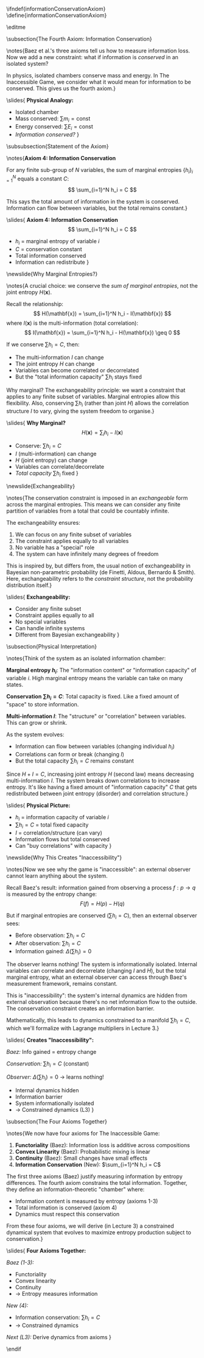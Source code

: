 \ifndef{informationConservationAxiom}
\define{informationConservationAxiom}

\editme

\subsection{The Fourth Axiom: Information Conservation}

\notes{Baez et al.'s three axioms tell us how to measure information loss. Now we add a new constraint: what if information is *conserved* in an isolated system?

In physics, isolated chambers conserve mass and energy. In The Inaccessible Game, we consider what it would mean for information to be conserved. This gives us the fourth axiom.}

\slides{
**Physical Analogy:**
* Isolated chamber
* Mass conserved: $\sum m_i = \text{const}$
* Energy conserved: $\sum E_i = \text{const}$
* *Information conserved?*
}

\subsubsection{Statement of the Axiom}

\notes{**Axiom 4: Information Conservation**

For any finite sub-group of $N$ variables, the sum of marginal entropies $\{h_i\}_{i=1}^{N}$ equals a constant $C$:
$$
\sum_{i=1}^N h_i = C
$$

This says the total amount of information in the system is conserved. Information can flow between variables, but the total remains constant.}

\slides{
**Axiom 4: Information Conservation**
$$
\sum_{i=1}^N h_i = C
$$
* $h_i$ = marginal entropy of variable $i$
* $C$ = conservation constant
* Total information conserved
* Information can redistribute
}

\newslide{Why Marginal Entropies?}

\notes{A crucial choice: we conserve the *sum of marginal entropies*, not the joint entropy $H(\mathbf{x})$.

Recall the relationship:
$$
H(\mathbf{x}) = \sum_{i=1}^N h_i - I(\mathbf{x})
$$
where $I(\mathbf{x})$ is the multi-information (total correlation):
$$
I(\mathbf{x}) = \sum_{i=1}^N h_i - H(\mathbf{x}) \geq 0
$$

If we conserve $\sum h_i = C$, then:
- The multi-information $I$ can change
- The joint entropy $H$ can change
- Variables can become correlated or decorrelated
- But the "total information capacity" $\sum h_i$ stays fixed

Why marginal? The exchangeability principle: we want a constraint that applies to any finite subset of variables. Marginal entropies allow this flexibility. Also, conserving $\sum h_i$ (rather than joint $H$) allows the correlation structure $I$ to vary, giving the system freedom to organise.}

\slides{
**Why Marginal?**
$$
H(\mathbf{x}) = \sum_{i} h_i - I(\mathbf{x})
$$
* Conserve: $\sum h_i = C$
* $I$ (multi-information) can change
* $H$ (joint entropy) can change
* Variables can correlate/decorrelate
* *Total capacity* $\sum h_i$ fixed
}

\newslide{Exchangeability}

\notes{The conservation constraint is imposed in an *exchangeable* form across the marginal entropies. This means we can consider any finite partition of variables from a total that could be countably infinite.

The exchangeability ensures:
1. We can focus on any finite subset of variables
2. The constraint applies equally to all variables
3. No variable has a "special" role
4. The system can have infinitely many degrees of freedom

This is inspired by, but differs from, the usual notion of exchangeability in Bayesian non-parametric probability (de Finetti, Aldous, Bernardo & Smith). Here, exchangeability refers to the *constraint structure*, not the probability distribution itself.}

\slides{
**Exchangeability:**
* Consider any finite subset
* Constraint applies equally to all
* No special variables
* Can handle infinite systems
* Different from Bayesian exchangeability
}

\subsection{Physical Interpretation}

\notes{Think of the system as an isolated information chamber:

**Marginal entropy $h_i$**: The "information content" or "information capacity" of variable $i$. High marginal entropy means the variable can take on many states.

**Conservation $\sum h_i = C$**: Total capacity is fixed. Like a fixed amount of "space" to store information.

**Multi-information $I$**: The "structure" or "correlation" between variables. This can grow or shrink.

As the system evolves:
- Information can flow between variables (changing individual $h_i$)
- Correlations can form or break (changing $I$)
- But the total capacity $\sum h_i = C$ remains constant

Since $H + I = C$, increasing joint entropy $H$ (second law) means decreasing multi-information $I$. The system breaks down correlations to increase entropy. It's like having a fixed amount of "information capacity" $C$ that gets redistributed between joint entropy (disorder) and correlation structure.}

\slides{
**Physical Picture:**
* $h_i$ = information capacity of variable $i$
* $\sum h_i = C$ = total fixed capacity
* $I$ = correlation/structure (can vary)
* Information flows but total conserved
* Can "buy correlations" with capacity
}

\newslide{Why This Creates "Inaccessibility"}

\notes{Now we see why the game is "inaccessible": an external observer cannot learn anything about the system.

Recall Baez's result: information gained from observing a process $f: p \rightarrow q$ is measured by the entropy change:
$$
F(f) = H(p) - H(q)
$$

But if marginal entropies are conserved ($\sum h_i = C$), then an external observer sees:
- Before observation: $\sum h_i = C$
- After observation: $\sum h_i = C$
- Information gained: $\Delta(\sum h_i) = 0$

The observer learns nothing! The system is informationally isolated. Internal variables can correlate and decorrelate (changing $I$ and $H$), but the total marginal entropy, what an external observer can access through Baez's measurement framework, remains constant.

This is "inaccessibility": the system's internal dynamics are hidden from external observation because there's no net information flow to the outside. The conservation constraint creates an information barrier.

Mathematically, this leads to dynamics constrained to a manifold $\sum h_i = C$, which we'll formalize with Lagrange multipliers in Lecture 3.}

\slides{
**Creates "Inaccessibility":**

*Baez:* Info gained = entropy change

*Conservation:* $\sum h_i = C$ (constant)

*Observer:* $\Delta(\sum h_i) = 0$ → learns nothing!

* Internal dynamics hidden
* Information barrier
* System informationally isolated
* → Constrained dynamics (L3)
}

\subsection{The Four Axioms Together}

\notes{We now have four axioms for The Inaccessible Game:

1. **Functoriality** (Baez): Information loss is additive across compositions
2. **Convex Linearity** (Baez): Probabilistic mixing is linear  
3. **Continuity** (Baez): Small changes have small effects
4. **Information Conservation** (New): $\sum_{i=1}^N h_i = C$

The first three axioms (Baez) justify measuring information by entropy differences. The fourth axiom constrains the total information. Together, they define an information-theoretic "chamber" where:
- Information content is measured by entropy (axioms 1-3)
- Total information is conserved (axiom 4)
- Dynamics must respect this conservation

From these four axioms, we will derive (in Lecture 3) a constrained dynamical system that evolves to maximize entropy production subject to conservation.}

\slides{
**Four Axioms Together:**

*Baez (1-3):*
* Functoriality
* Convex linearity  
* Continuity
* → Entropy measures information

*New (4):*
* Information conservation: $\sum h_i = C$
* → Constrained dynamics

*Next (L3):* Derive dynamics from axioms
}

\endif

